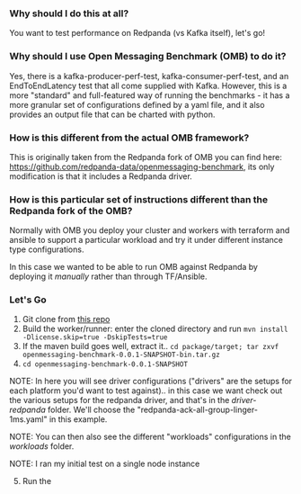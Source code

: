 ### Why should I do this at all?
You want to test performance on Redpanda (vs Kafka itself), let's go! 

### Why should I use Open Messaging Benchmark (OMB) to do it?
Yes, there is a kafka-producer-perf-test, kafka-consumer-perf-test, and an EndToEndLatency test that all come supplied with Kafka. 
However, this is a more "standard" and full-featured way of running the benchmarks - it has a more granular set of configurations defined by a yaml file, and it also provides an output file that can be charted with python.

### How is this different from the actual OMB framework?
This is originally taken from the Redpanda fork of OMB you can find here: https://github.com/redpanda-data/openmessaging-benchmark, 
its only modification is that it includes a Redpanda driver.

### How is this particular set of instructions different than the Redpanda fork of the OMB?
Normally with OMB you deploy your cluster and workers with terraform and ansible to support a particular workload and try it under different instance type configurations. 

In this case we wanted to be able to run OMB against Redpanda by deploying it *manually* rather than through TF/Ansible.

### Let's Go

1. Git clone from <a href="from https://github.com/redpanda-data/openmessaging-benchmark">this repo</a>
2. Build the worker/runner: enter the cloned directory and run `mvn install -Dlicense.skip=true -DskipTests=true`
3. If the maven build goes well, extract it.. `cd package/target; tar zxvf openmessaging-benchmark-0.0.1-SNAPSHOT-bin.tar.gz`
4. `cd openmessaging-benchmark-0.0.1-SNAPSHOT`


NOTE: In here you will see driver configurations ("drivers" are the setups for each platform you'd want to test against).. in this case we want check out the various setups for the redpanda driver, and that's in the *driver-redpanda* folder. We'll choose the "redpanda-ack-all-group-linger-1ms.yaml" in this example.

NOTE: You can then also see the different "workloads" configurations in the *workloads* folder.

NOTE: I ran my initial test on a single node instance 

5. Run the 
